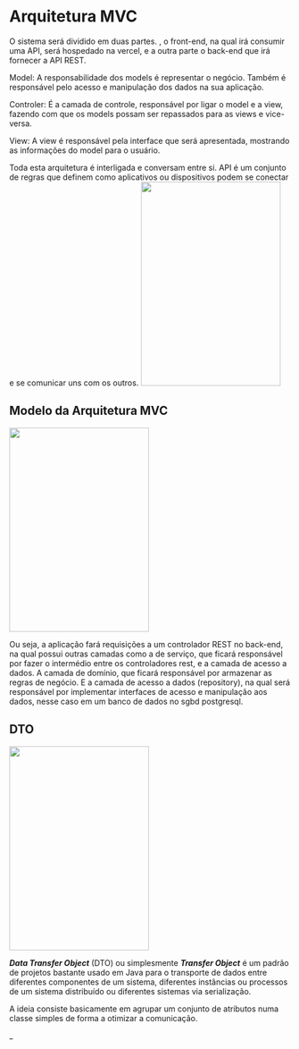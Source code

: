 ﻿#  Arquitetura MVC

<p> O sistema será dividido em duas partes. , o front-end, na qual irá consumir uma API, será hospedado na vercel, e a outra parte o back-end que irá fornecer a API REST.

<p> Model: A responsabilidade dos models é representar o negócio. Também é responsável pelo acesso e manipulação dos dados na sua aplicação.

<p> Controler: É a camada de controle, responsável por ligar o model e a view, fazendo com que os models possam ser repassados para as views e vice-versa.

<p> View: A view é responsável pela interface que será apresentada, mostrando as informações do model para o usuário.

<p> Toda esta arquitetura é interligada e conversam entre si. API é um conjunto de regras que definem como aplicativos ou dispositivos podem se conectar e se comunicar uns com os outros.

<img src="https://github.com/arthuranthony2000/sig-event-map/tree/main/docs/backend.jpg?raw=true" width="250" height="365">

##  Modelo da Arquitetura MVC

<img src="https://github.com/arthuranthony2000/sig-event-map/tree/main/docs/mvc.jpg?raw=true" width="250" height="365">

<p> Ou seja, a aplicação fará requisições a um controlador REST no back-end, na qual possui outras camadas como a de serviço, que ficará responsável por fazer o intermédio entre os controladores rest, e a camada de acesso a dados. A camada de domínio, que ficará responsável por armazenar as regras de negócio. E a camada de acesso a dados (repository), na qual será responsável por implementar interfaces de acesso e manipulação aos dados, nesse caso em um banco de dados no sgbd postgresql.

## DTO


<img src="https://github.com/arthuranthony2000/sig-event-map/tree/main/docs/DTO.jpeg?raw=true" width="250" height="365">

**_Data Transfer Object_**  (DTO) ou simplesmente  **_Transfer Object_**  é um padrão de projetos bastante usado em Java para o transporte de dados entre diferentes componentes de um sistema, diferentes instâncias ou processos de um sistema distribuído ou diferentes sistemas via serialização.

A ideia consiste basicamente em agrupar um conjunto de atributos numa classe simples de forma a otimizar a comunicação.


_


 
